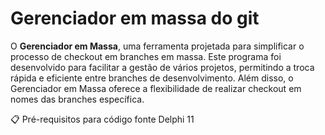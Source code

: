 # Gerenciador em massa do git

O **Gerenciador em Massa**, uma ferramenta projetada para simplificar o processo de checkout em branches em massa. Este programa foi desenvolvido para facilitar a gestão de vários projetos, permitindo a troca rápida e eficiente entre branches de desenvolvimento. Além disso, o Gerenciador em Massa oferece a flexibilidade de realizar checkout em nomes das branches específica.

📋 Pré-requisitos para código fonte
Delphi 11
